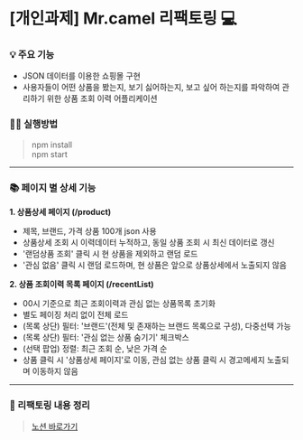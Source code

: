 # [개인과제] Mr.camel 리팩토링 💻

### 💡 주요 기능
- JSON 데이터를 이용한 쇼핑몰 구현
- 사용자들이 어떤 상품을 봤는지, 보기 싫어하는지, 보고 싶어 하는지를 파악하여 관리하기 위한 상품 조회 이력 어플리케이션

### 🏌️‍♂️ 실행방법

> npm install   
> npm start

---

### 📚 페이지 별 상세 기능
**1. 상품상세 페이지 (/product)**
- 제목, 브랜드, 가격 상품 100개 json 사용
- 상품상세 조회 시 이력데이터 누적하고, 동일 상품 조회 시 최신 데이터로 갱신
- '랜덤상품 조회' 클릭 시 현 상품을 제외하고 랜덤 로드
- '관심 없음' 클릭 시 랜덤 로드하며, 현 상품은 앞으로 상품상세에서 노출되지 않음

**2. 상품 조회이력 목록 페이지 (/recentList)**

- 00시 기준으로 최근 조회이력과 관심 없는 상품목록 초기화
- 별도 페이징 처리 없이 전체 로드
- (목록 상단) 필터: '브랜드'(전체 및 존재하는 브랜드 목록으로 구성), 다중선택 가능
- (목록 상단) 필터: '관심 없는 상품 숨기기' 체크박스
- (선택 팝업) 정렬: 최근 조회 순, 낮은 가격 순
- 상품 클릭 시 '상품상세 페이지'로 이동, 관심 없는 상품 클릭 시 경고메세지 노출되며 이동하지 않음
---

### 🧰 리팩토링 내용 정리
 > [노션 바로가기](https://sore-radiator-aba.notion.site/3-6e40ffb588224a5a800208388004dad0)
